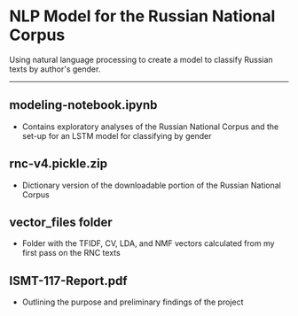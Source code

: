 # NLP Model for the Russian National Corpus
Using natural language processing to create a model to classify Russian texts by author's gender.
** * **
## modeling-notebook.ipynb
- Contains exploratory analyses of the Russian National Corpus and the set-up for an LSTM model for classifying by gender

## rnc-v4.pickle.zip
- Dictionary version of the downloadable portion of the Russian National Corpus 

## vector_files folder
- Folder with the TFIDF, CV, LDA, and NMF vectors calculated from my first pass on the RNC texts

## ISMT-117-Report.pdf
- Outlining the purpose and preliminary findings of the project
